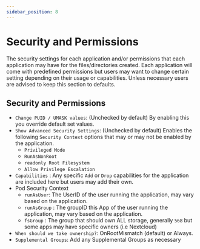 ```yaml
---
sidebar_position: 8
---
```


# Security and Permissions

The security settings for each application and/or permissions that each application may have for the files/directories created. Each application will come with predefined permissions but users may want to change certain setting depending on their usage or capabilities. Unless necessary users are advised to keep this section to defaults.

## Security and Permissions

- `Change PUID / UMASK values`: (Unchecked by default) By enabling this you override default set values.
- `Show Advanced Security Settings`: (Unchecked by default) Enables the following `Security Context` options that may or may not be enabled by the application.
  - `Privileged Mode`
  - `RunAsNonRoot`
  - `readonly Root Filesystem`
  - `Allow Privilege Escalation`
- `Capabilities` : Any specific `Add` or `Drop` capabilities for the application are included here but users may add their own.
- Pod Security Context
  - `runAsUser`: The UserID of the user running the application, may vary based on the application.
  - `runAsGroup` : The groupID this App of the user running the application, may vary based on the application.
  - `fsGroup` : The group that should own ALL storage, generally `568` but some apps may have specific owners (i.e Nextcloud)
- `When should we take ownership?`: OnRootMismatch (default) or Always.
- `Supplemental Groups`: Add any Supplemental Groups as necessary
